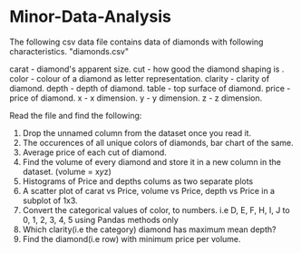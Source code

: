 # Minor-Data-Analysis
The following csv data file contains data of diamonds with following characteristics. 
            "diamonds.csv"
      
carat - diamond's apparent size. 
cut - how good the diamond shaping is .
color - colour of a diamond as letter representation.
clarity - clarity of diamond.
depth - depth of diamond.
table - top surface of diamond.
price - price of diamond. 
x - x dimension.
y - y dimension.
z - z dimension.

Read the file and find the following: 
1. Drop the unnamed column from the dataset once you read it.
2. The occurences of all unique colors of diamonds, bar chart of the same.    
3. Average price of each cut of diamond.  
4. Find the volume of every diamond and store it in a new column in the dataset. (volume = x*y*z)   
5. Histograms of Price and depths colums as two separate plots  
6. A scatter plot of carat vs Price, volume vs Price, depth vs Price in a subplot of 1x3. 
7. Convert the categorical values of color, to numbers. i.e D, E, F, H, I, J to 0, 1, 2, 3, 4, 5 using Pandas methods only 
8. Which clarity(i.e the category) diamond has maximum mean depth? 
9. Find the diamond(i.e row) with minimum price per volume.
